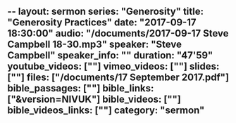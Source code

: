 --
layout: sermon
series: "Generosity"
title: "Generosity Practices"
date: "2017-09-17 18:30:00"
audio: "/documents/2017-09-17 Steve Campbell 18-30.mp3"
speaker: "Steve Campbell"
speaker_info: ""
duration: "47'59"
youtube_videos: [""]
vimeo_videos: [""]
slides: [""]
files: ["/documents/17 September 2017.pdf"]
bible_passages: [""]
bible_links: ["&amp;version=NIVUK"]
bible_videos: [""]
bible_videos_links: [""]
category: "sermon"
---
